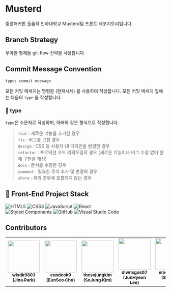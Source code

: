 # Musterd
중앙해커톤 출품작 인하대학교 Musterd팀 프론트 레포지토리입니다.

## Branch Strategy

우아한 형제들 git-flow 전략을 사용합니다.

## Commit Message Convention

```
type: commit message
```

모든 커밋 메세지는 명령문 (현재시제) 를 사용하여 작성합니다. 모든 커밋 메세지 앞에는 다음의 `type` 을 작성합니다.

### 📌 type
`type`은 소문자로 작성하며, 아래와 같은 형식으로 작성합니다.
> `feat` : 새로운 기능을 추가한 경우  
> `fix` : 버그를 고친 경우  
> `design` : CSS 등 사용자 UI 디자인을 변경한 경우  
> `refactor` : 프로덕션 코드 리팩토링의 경우 (새로운 기능이나 버그 수정 없이 현재 구현을 개선)  
> `docs` : 문서를 수정한 경우  
> `comment` : 필요한 주석 추가 및 변경의 경우  
> `chore` : 위의 경우에 포함되지 않는 경우

## 🔧 Front-End Project Stack
![HTML5](https://img.shields.io/badge/html5-%23E34F26.svg?style=for-the-badge&logo=html5&logoColor=white) ![CSS3](https://img.shields.io/badge/css3-%231572B6.svg?style=for-the-badge&logo=css3&logoColor=white) ![JavaScript](https://img.shields.io/badge/javascript-%23323330.svg?style=for-the-badge&logo=javascript&logoColor=%23F7DF1E)
![React](https://img.shields.io/badge/react-%2320232a.svg?style=for-the-badge&logo=react&logoColor=%2361DAFB)  
![Styled Components](https://img.shields.io/badge/styled--components-DB7093?style=for-the-badge&logo=styled-components&logoColor=white) ![GitHub](https://img.shields.io/badge/github-%23121011.svg?style=for-the-badge&logo=github&logoColor=white)
![Visual Studio Code](https://img.shields.io/badge/Visual%20Studio%20Code-0078d7.svg?style=for-the-badge&logo=visual-studio-code&logoColor=white)

## Contributors

<table>
   <tr>
      <td align="center"><a href="https://github.com/wlsdk9803"><img src="https://avatars.githubusercontent.com/u/103057334?v=4" width="100px;" alt=""/><br /><sub><b>wlsdk9803<br/>(Jina Park)</b></sub></a></td>
     <td align="center"><a href="https://github.com/eundeok9"><img src="https://avatars.githubusercontent.com/u/100702397?v=4" width="100px;" alt=""/><br /><sub><b>eundeok9<br/>(EunSeo Cho)</b></sub></a></td>
      <td align="center"><a href="https://github.com/thesojungkim"><img src="https://avatars.githubusercontent.com/u/79556112?v=4" width="100px;" alt=""/><br /><sub><b>thesojungkim<br/>(SoJung Kim)</b></sub></a></td>
      <td align="center"><a href="https://github.com/dlwnsgus07"><img src="https://avatars.githubusercontent.com/u/37991960?v=4" width="100px;" alt=""/><br /><sub><b>dlwnsgus07<br/>(JunHyeon Lee)</b></sub></a></td>
     <td align="center"><a href="https://github.com/emotion615"><img src="https://avatars.githubusercontent.com/u/102964287?v=4" width="100px;" alt=""/><br /><sub><b>emotion615<br/>(SeoJung Park)</b></sub></a></td>
     <td align="center"><a href="https://github.com/soriSeong"><img src="https://avatars.githubusercontent.com/u/103102313?v=4" width="100px;" alt=""/><br /><sub><b>soriSeong<br/>(Seong Lee)</b></sub></a></td>
   </tr>
</table>

